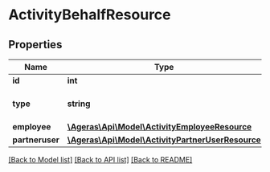 # ActivityBehalfResource

## Properties
Name | Type | Description | Notes
------------ | ------------- | ------------- | -------------
**id** | **int** |  | [optional] 
**type** | **string** |  | [optional] [default to 'unknown']
**employee** | [**\Ageras\Api\Model\ActivityEmployeeResource**](ActivityEmployeeResource.md) |  | [optional] 
**partneruser** | [**\Ageras\Api\Model\ActivityPartnerUserResource**](ActivityPartnerUserResource.md) |  | [optional] 

[[Back to Model list]](../README.md#documentation-for-models) [[Back to API list]](../README.md#documentation-for-api-endpoints) [[Back to README]](../README.md)


